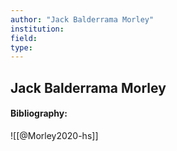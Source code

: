 ```yaml
---
author: "Jack Balderrama Morley"
institution:
field:
type:
---
```


## Jack Balderrama Morley
#### Bibliography:

![[@Morley2020-hs]]
